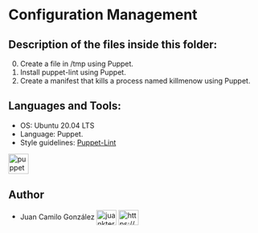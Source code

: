 # Configuration Management

## Description of the files inside this folder:

0. Create a file in /tmp using Puppet. 
1. Install puppet-lint using Puppet.
2. Create a manifest that kills a process named killmenow using Puppet.

## Languages and Tools:

- OS: Ubuntu 20.04 LTS
- Language: Puppet.
- Style guidelines: [Puppet-Lint](http://puppet-lint.com/)

<p align="left"> <a href="https://puppet.com/" target="_blank" rel="noreferrer"> <img src="https://puppet.com/images/logos/puppet-logo-black.svg" alt="puppet" width="40" height="40"/> </a> </p>


## Author

- Juan Camilo González <a href="https://twitter.com/juankter" target="blank"><img align="center" src="https://raw.githubusercontent.com/rahuldkjain/github-profile-readme-generator/master/src/images/icons/Social/twitter.svg" alt="juankter" height="30" width="40" /></a>
<a href="https://bit.ly/2MBNR0t" target="blank"><img align="center" src="https://raw.githubusercontent.com/rahuldkjain/github-profile-readme-generator/master/src/images/icons/Social/linked-in-alt.svg" alt="https://bit.ly/2mbnr0t" height="30" width="40" /></a>
